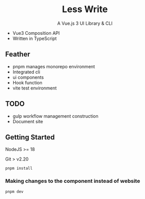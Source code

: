 <div>
    <h1 align="center">
        Less Write
    </h1>
    <p align="center">
        A Vue.js 3 UI Library & CLI
    </p>
</div>

- Vue3 Composition API
- Written in TypeScript



## Feather

- pnpm manages monorepo environment
- Integrated cli
- ui components
- Hook function
- vite test environment



## TODO
- gulp workflow management construction
- Document site



## Getting Started

NodeJS >= 18

Git > v2.20


```
pnpm install
```

### Making changes to the component instead of website

```
pnpm dev
```
